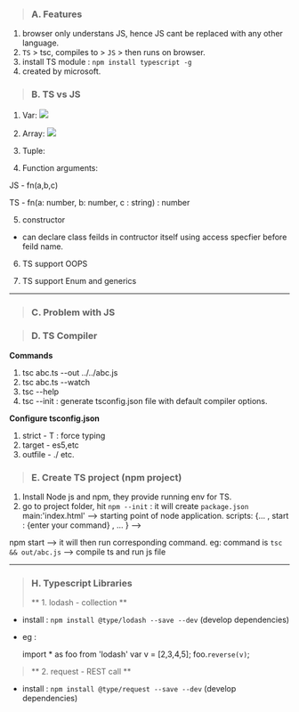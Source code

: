 > ### A. Features
1. browser only understans JS, hence JS cant be replaced with any other language.
2. `TS` > tsc, compiles to > `JS` > then runs on browser.
3. install TS module : `npm install typescript -g`
4. created by microsoft.

> ### B. TS vs JS

1. Var:
![](https://github.com/lekhrajdinkar/NG6/blob/master/notes/assets/ts-1.jpg)
2. Array:
![](https://github.com/lekhrajdinkar/NG6/blob/master/notes/assets/ts-2.jpg)
3. Tuple:

4. Function arguments:

JS - fn(a,b,c)

TS - fn(a: number, b: number, c : string) : number 

5. constructor
- can declare class feilds in contructor  itself using access specfier before feild name.

6. TS support OOPS

7. TS support Enum and generics


***

> ### C. Problem with JS

> ### D. TS Compiler

**Commands**
1. tsc abc.ts --out ../../abc.js
2. tsc abc.ts --watch
3. tsc --help
4. tsc --init : generate tsconfig.json file with default compiler options.

**Configure tsconfig.json**
1. strict - T : force typing
2. target - es5,etc
3. outfile - ./
etc.

> ### E. Create TS project (npm project)

1. Install Node js and npm, they provide running env for TS.
2. go to project folder, hit `npm --init` : it will create `package.json`
main:'index.html' --> starting point of node application.
scripts: {... , start : {enter your command} , ... } --> 

npm start --> it will then run corresponding command.
eg: command is `tsc && out/abc.js` --> compile ts and run js file

***
> ### H. Typescript Libraries
> ** 1. lodash - collection **
- install : `npm install @type/lodash --save --dev` (develop dependencies)
- eg : 

    import * as foo from 'lodash'
    var v = [2,3,4,5];
    foo.`reverse(v)`;


> ** 2. request - REST call **
- install : `npm install @type/request --save --dev` (develop dependencies)